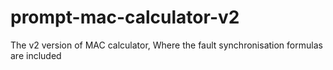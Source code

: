 # prompt-mac-calculator-v2
The v2 version of MAC calculator, Where the fault synchronisation formulas are included

